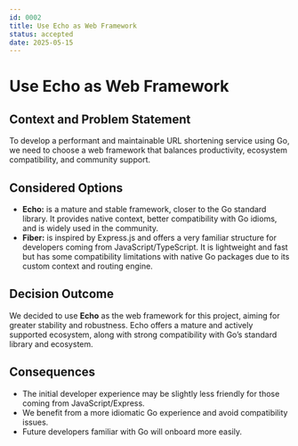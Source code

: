 ```yaml
---
id: 0002
title: Use Echo as Web Framework
status: accepted
date: 2025-05-15
---
```


# Use Echo as Web Framework

## Context and Problem Statement

To develop a performant and maintainable URL shortening service using Go, we need to choose a web framework that balances productivity, ecosystem compatibility, and community support.

## Considered Options

- **Echo:** is a mature and stable framework, closer to the Go standard library. It provides native context, better compatibility with Go idioms, and is widely used in the community.
- **Fiber:** is inspired by Express.js and offers a very familiar structure for developers coming from JavaScript/TypeScript. It is lightweight and fast but has some compatibility limitations with native Go packages due to its custom context and routing engine.

## Decision Outcome

We decided to use **Echo** as the web framework for this project, aiming for greater stability and robustness. Echo offers a mature and actively supported ecosystem, along with strong compatibility with Go’s standard library and ecosystem.

## Consequences

- The initial developer experience may be slightly less friendly for those coming from JavaScript/Express.
- We benefit from a more idiomatic Go experience and avoid compatibility issues.
- Future developers familiar with Go will onboard more easily.
